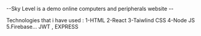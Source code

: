 --Sky Level is a demo online computers and peripherals website --

Technologies that i have used : 
1-HTML
2-React
3-Taiwlind CSS
4-Node JS
5.Firebase...
JWT , EXPRESS 

